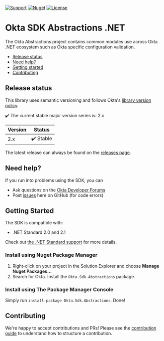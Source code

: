 [![Support](https://img.shields.io/badge/support-Developer%20Forum-blue.svg)][devforum]
[![Nuget](https://img.shields.io/nuget/v/Okta.Sdk.Abstractions)](https://www.nuget.org/packages/Okta.Sdk.Abstractions)
[![License](https://img.shields.io/badge/License-Apache%202.0-blue.svg)](https://opensource.org/licenses/Apache-2.0)

# Okta SDK Abstractions .NET

The Okta Abstractions project contains common modules use across Okta .NET ecosystem such as Okta specific configuration validation.

* [Release status](#release-status)
* [Need help?](#need-help)
* [Getting started](#getting-started)
* [Contributing](#contributing)

## Release status

This library uses semantic versioning and follows Okta's [library version policy](https://developer.okta.com/code/library-versions/).

:heavy_check_mark: The current stable major version series is: 2.x

| Version | Status                    |
| ------- | ------------------------- |
| 2.x | :heavy_check_mark: Stable |

The latest release can always be found on the [releases page][github-releases].

## Need help?
 
If you run into problems using the SDK, you can
 
* Ask questions on the [Okta Developer Forums][devforum]
* Post [issues][github-issues] here on GitHub (for code errors)


## Getting Started

The SDK is compatible with:

* .NET Standard 2.0 and 2.1

Check out [the .NET Standard support](https://docs.microsoft.com/en-us/dotnet/standard/net-standard#net-implementation-support) for more details.

### Install using Nuget Package Manager
 1. Right-click on your project in the Solution Explorer and choose **Manage Nuget Packages...**
 2. Search for Okta. Install the `Okta.Sdk.Abstractions` package.

### Install using The Package Manager Console
Simply run `install-package Okta.Sdk.Abstractions`. Done!

## Contributing
 
We're happy to accept contributions and PRs! Please see the [contribution guide](CONTRIBUTING.md) to understand how to structure a contribution.

[devforum]: https://devforum.okta.com/
[lang-landing]: https://developer.okta.com/code/dotnet/
[github-issues]: https://github.com/okta/okta-auth-dotnet/issues
[github-releases]: https://github.com/okta/okta-auth-dotnet/releases

